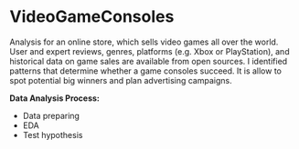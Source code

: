 # VideoGameConsoles
Analysis for an online store, which sells video games all over the world. User and expert reviews, genres, platforms (e.g. Xbox or PlayStation), and historical data on game sales are available from open sources. I identified patterns that determine whether a game consoles succeed. It is allow to spot potential big winners and plan advertising campaigns.

**Data Analysis Process:**
- Data preparing
- EDA 
- Test hypothesis
